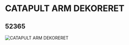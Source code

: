 # CATAPULT ARM DEKORERET
## 52365
![CATAPULT ARM DEKORERET](https://lc-www-live-s.legocdn.com/media/bricks/5/2/4257445.jpg)